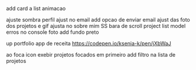 add card a list animacao
<!-- ao focar nome do projeto vai ter efeito   -->
ajuste sombra perfil
ajust no email add opcao de enviar email 
ajust das foto dos projetos e gif
ajusta no sobre mim SS
bara de scroll
project list model erros no console
foto
add fundo preto

up portfolio
app de receita https://codepen.io/ksenia-k/pen/jXbWaJ

ao foca icon exebir projetos focados em primeiro 
add filtro na lista de projetos

